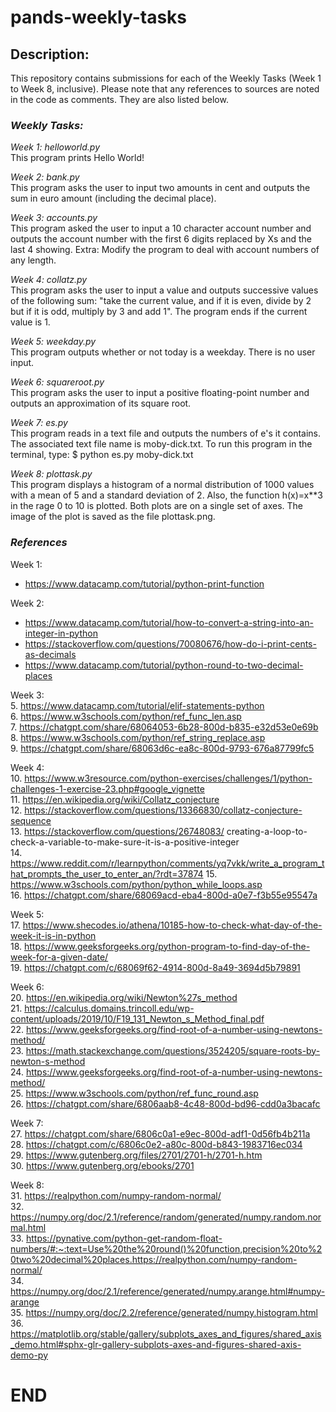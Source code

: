 # pands-weekly-tasks

## Description:

This repository contains submissions for each of the Weekly Tasks (Week 1 to Week 8, inclusive). Please note that any references to sources are noted in the code as comments. They are also listed below. 

### *Weekly Tasks:*  

*Week 1: helloworld.py*  
This program prints Hello World!

*Week 2: bank.py*  
This program asks the user to input two amounts in cent and outputs the sum in euro amount (including the decimal place).

*Week 3: accounts.py*  
This program asked the user to input a 10 character account number and outputs the account number with the first 6 digits replaced by Xs and the last 4 showing.
Extra: Modify the program to deal with account numbers of any length.

*Week 4: collatz.py*  
This program asks the user to input a value and outputs successive values of the following sum: "take the current value, and if it is even, divide by 2 but if it is odd, multiply by 3 and add 1". The program ends if the current value is 1.

*Week 5: weekday.py*  
This program outputs whether or not today is a weekday. There is no user input.

*Week 6: squareroot.py*  
This program asks the user to input a positive floating-point number and outputs an approximation of its square root. 

*Week 7: es.py*   
This program reads in a text file and outputs the numbers of e's it contains. The associated text file name is moby-dick.txt. To run this program in the terminal, type: $ python es.py moby-dick.txt

*Week 8: plottask.py*  
This program displays a histogram of a normal distribution of 1000 values with a mean of 5 and a standard deviation of 2. Also, the function h(x)=x**3 in the rage 0 to 10 is plotted. Both plots are on a single set of axes. The image of the plot is saved as the file plottask.png.








### *References*  

Week 1:   
* https://www.datacamp.com/tutorial/python-print-function 

Week 2:  
* https://www.datacamp.com/tutorial/how-to-convert-a-string-into-an-integer-in-python  
* https://stackoverflow.com/questions/70080676/how-do-i-print-cents-as-decimals  
* https://www.datacamp.com/tutorial/python-round-to-two-decimal-places  

Week 3:   
5. https://www.datacamp.com/tutorial/elif-statements-python  
6. https://www.w3schools.com/python/ref_func_len.asp  
7. https://chatgpt.com/share/68064053-6b28-800d-b835-e32d53e0e69b  
8. https://www.w3schools.com/python/ref_string_replace.asp  
9. https://chatgpt.com/share/68063d6c-ea8c-800d-9793-676a87799fc5  

Week 4:  
10. https://www.w3resource.com/python-exercises/challenges/1/python-challenges-1-exercise-23.php#google_vignette  
11. https://en.wikipedia.org/wiki/Collatz_conjecture  
12. https://stackoverflow.com/questions/13366830/collatz-conjecture-sequence  
13. https://stackoverflow.com/questions/26748083/  creating-a-loop-to-check-a-variable-to-make-sure-it-is-a-positive-integer  
14. https://www.reddit.com/r/learnpython/comments/yq7vkk/write_a_program_that_prompts_the_user_to_enter_an/?rdt=37874
15. https://www.w3schools.com/python/python_while_loops.asp  
16. https://chatgpt.com/share/68069acd-eba4-800d-a0e7-f3b55e95547a  

Week 5:  
17. https://www.shecodes.io/athena/10185-how-to-check-what-day-of-the-week-it-is-in-python  
18. https://www.geeksforgeeks.org/python-program-to-find-day-of-the-week-for-a-given-date/  
19. https://chatgpt.com/c/68069f62-4914-800d-8a49-3694d5b79891  

Week 6:  
20. https://en.wikipedia.org/wiki/Newton%27s_method  
21. https://calculus.domains.trincoll.edu/wp-content/uploads/2019/10/F19_131_Newton_s_Method_final.pdf    
22. https://www.geeksforgeeks.org/find-root-of-a-number-using-newtons-method/   
23. https://math.stackexchange.com/questions/3524205/square-roots-by-newton-s-method  
24. https://www.geeksforgeeks.org/find-root-of-a-number-using-newtons-method/  
25. https://www.w3schools.com/python/ref_func_round.asp  
26. https://chatgpt.com/share/6806aab8-4c48-800d-bd96-cdd0a3bacafc  

Week 7:  
27. https://chatgpt.com/share/6806c0a1-e9ec-800d-adf1-0d56fb4b211a  
28. https://chatgpt.com/c/6806c0e2-a80c-800d-b843-1983716ec034  
29. https://www.gutenberg.org/files/2701/2701-h/2701-h.htm  
30. https://www.gutenberg.org/ebooks/2701  

Week 8:  
31. https://realpython.com/numpy-random-normal/   
32. https://numpy.org/doc/2.1/reference/random/generated/numpy.random.normal.html  
33. https://pynative.com/python-get-random-float-numbers/#:~:text=Use%20the%20round()%20function,precision%20to%20two%20decimal%20places.https://realpython.com/numpy-random-normal/    
34. https://numpy.org/doc/2.1/reference/generated/numpy.arange.html#numpy-arange  
35. https://numpy.org/doc/2.2/reference/generated/numpy.histogram.html  
36. https://matplotlib.org/stable/gallery/subplots_axes_and_figures/shared_axis_demo.html#sphx-glr-gallery-subplots-axes-and-figures-shared-axis-demo-py  

# END    

